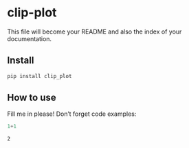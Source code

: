 clip-plot
================

<!-- WARNING: THIS FILE WAS AUTOGENERATED! DO NOT EDIT! -->

This file will become your README and also the index of your
documentation.

## Install

``` sh
pip install clip_plot
```

## How to use

Fill me in please! Don’t forget code examples:

``` python
1+1
```

    2
